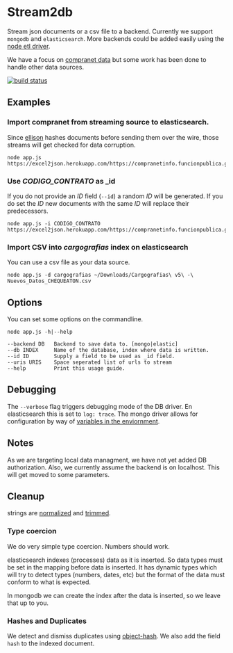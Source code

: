 # Stream2db

Stream json documents or a csv file to a backend.
Currently we support `mongodb` and `elasticsearch`. More
backends could be added easily using the [node etl driver](https://github.com/ZJONSSON/node-etl).

We have a focus on [compranet data](http://gitlab.rindecuentas.org/equipo-qqw/ellison) but
some work has been done to handle other data sources.


[![build status](http://gitlab.rindecuentas.org/equipo-qqw/stream2db/badges/master/build.svg)](http://gitlab.rindecuentas.org/equipo-qqw/stream2db/commits/master)


## Examples

### Import compranet from streaming source to elasticsearch.

Since [ellison](http://gitlab.rindecuentas.org/equipo-qqw/ellison) hashes documents before sending them over the wire, those streams will get checked for data corruption.

    node app.js https://excel2json.herokuapp.com/https://compranetinfo.funcionpublica.gob.mx/descargas/cnet/Contratos2013.zip

### Use *CODIGO_CONTRATO* as _id

If you do not provide an *ID* field (`--id`) a random *ID* will be generated. If you do set the *ID* new documents with the same *ID* will replace their predecessors.

    node app.js -i CODIGO_CONTRATO https://excel2json.herokuapp.com/https://compranetinfo.funcionpublica.gob.mx/descargas/cnet/Contratos2013.zip

### Import CSV into *cargografias* index on elasticsearch

You can use a csv file as your data source.

    node app.js -d cargografias ~/Downloads/Cargografias\ v5\ -\ Nuevos_Datos_CHEQUEATON.csv

## Options

You can set some options on the commandline.

    node app.js -h|--help

    --backend DB   Backend to save data to. [mongo|elastic]
    --db INDEX     Name of the database, index where data is written.
    --id ID        Supply a field to be used as _id field.
    --uris URIS    Space seperated list of urls to stream
    --help         Print this usage guide.

## Debugging

The `--verbose` flag triggers debugging mode of the DB driver. En elasticsearch this is set to `log: trace`. The mongo driver allows for configuration by way of [variables in the enviornment](https://automattic.github.io/monk/docs/Debugging.html).

## Notes

As we are targeting local data managment, we have not yet added DB authorization. Also, we currently assume the backend is on localhost. This will get moved to some parameters.

## Cleanup

strings are [normalized](https://www.npmjs.com/package/normalize-space) and [trimmed](https://developer.mozilla.org/en/docs/Web/JavaScript/Reference/Global_Objects/String/trim).

### Type coercion

We do very simple type coercion. Numbers should work.

elasticsearch indexes (processes) data as it is inserted. So data types must be set in the mapping before data is inserted. It has dynamic types which will try to detect types (numbers, dates, etc) but the format of the data must conform to what is expected.

In mongodb we can create the index after the data is inserted, so we leave that up to you.

### Hashes and Duplicates

We detect and dismiss duplicates using [object-hash](https://github.com/puleos/object-hash). We also add the field `hash` to the indexed document.
